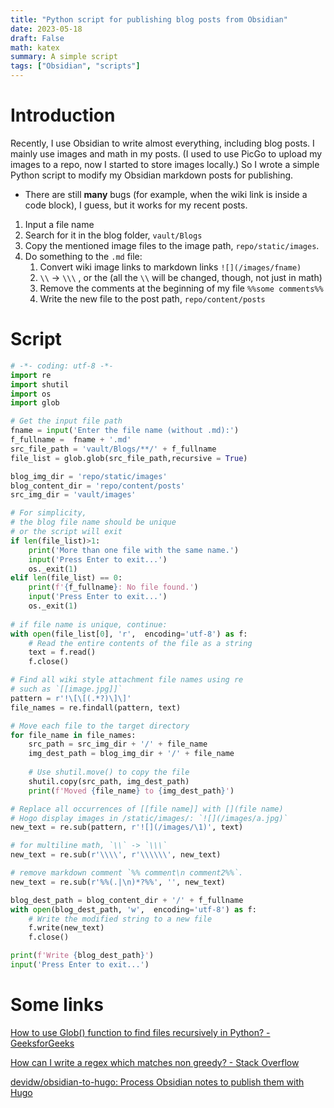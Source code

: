 ```yaml
---
title: "Python script for publishing blog posts from Obsidian"
date: 2023-05-18
draft: False
math: katex
summary: A simple script
tags: ["Obsidian", "scripts"]
---
```


# Introduction
Recently, I use Obsidian to write almost everything, including blog posts. I mainly use images and math in my posts. (I used to use PicGo to upload my images to a repo, now I started to store images locally.)
So I wrote a simple Python script to modify my Obsidian markdown posts for publishing. 

- There are still **many** bugs (for example, when the wiki link is inside a code block), I guess, but it works for my recent posts. 

1. Input a file name
2. Search for it in the blog folder, `vault/Blogs`
3. Copy the mentioned image files to the image path, `repo/static/images`. 
4. Do something to the `.md` file: 
	1. Convert wiki image links to markdown links `![](/images/fname)`
	2. `\\` -> `\\\` , or the (all the `\\` will be changed, though, not just in math)
	3. Remove the comments at the beginning of my file `%%some comments%%`
	4. Write the new file to the post path, `repo/content/posts`


# Script
```python
# -*- coding: utf-8 -*-
import re
import shutil
import os
import glob

# Get the input file path
fname = input('Enter the file name (without .md):')
f_fullname =  fname + '.md'
src_file_path = 'vault/Blogs/**/' + f_fullname
file_list = glob.glob(src_file_path,recursive = True)

blog_img_dir = 'repo/static/images'
blog_content_dir = 'repo/content/posts'
src_img_dir = 'vault/images'

# For simplicity, 
# the blog file name should be unique
# or the script will exit
if len(file_list)>1:
	print('More than one file with the same name.')
	input('Press Enter to exit...')
	os._exit(1)
elif len(file_list) == 0:
	print(f'{f_fullname}: No file found.')
	input('Press Enter to exit...')
	os._exit(1)
	
# if file name is unique, continue:
with open(file_list[0], 'r',  encoding='utf-8') as f:
    # Read the entire contents of the file as a string
    text = f.read()
    f.close()

# Find all wiki style attachment file names using re
# such as `[[image.jpg]]`
pattern = r'!\[\[(.*?)\]\]'
file_names = re.findall(pattern, text)

# Move each file to the target directory
for file_name in file_names:
    src_path = src_img_dir + '/' + file_name  
    img_dest_path = blog_img_dir + '/' + file_name
    
    # Use shutil.move() to copy the file
    shutil.copy(src_path, img_dest_path)
    print(f'Moved {file_name} to {img_dest_path}')

# Replace all occurrences of [[file name]] with [](file name)
# Hogo display images in /static/images/: `![](/images/a.jpg)`
new_text = re.sub(pattern, r'![](/images/\1)', text)

# for multiline math, `\\` -> `\\\`
new_text = re.sub(r'\\\\', r'\\\\\\', new_text)

# remove markdown comment `%% comment\n comment2%%`. 
new_text = re.sub(r'%%(.|\n)*?%%', '', new_text) 

blog_dest_path = blog_content_dir + '/' + f_fullname
with open(blog_dest_path, 'w',  encoding='utf-8') as f:
    # Write the modified string to a new file
    f.write(new_text)
    f.close()

print(f'Write {blog_dest_path}')	
input('Press Enter to exit...')
```


# Some links
[How to use Glob() function to find files recursively in Python? - GeeksforGeeks](https://www.geeksforgeeks.org/how-to-use-glob-function-to-find-files-recursively-in-python/)

[How can I write a regex which matches non greedy? - Stack Overflow](https://stackoverflow.com/questions/11898998/how-can-i-write-a-regex-which-matches-non-greedy?noredirect=1&lq=1)

[devidw/obsidian-to-hugo: Process Obsidian notes to publish them with Hugo](https://github.com/devidw/obsidian-to-hugo)

